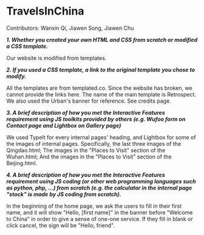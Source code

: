 # TravelsInChina

Contributors: Wanxin Qi, Jiawen Song, Jiawen Chu

**_1. Whether you created your own HTML and CSS from scratch or modified a CSS template._**

  Our website is modified from templates.

**_2. If you used a CSS template, a link to the original template you chose to modify._**

All the templates are from templated.co. Since the website has broken, we cannot provide the links here.
The name of the main template is Retrospect. We also used the Urban's banner for reference. See credits page.

**_3. A brief description of how you met the Interactive Features requirement using JS toolkits provided by others (e.g. Wufoo form on Contact page and Lightbox on Gallery page)_**

We used TypeIt for every internal pages' heading, and Lightbox for some of the images of internal pages.
Specifically, the last three images of the Qingdao.html; The images in the "Places to Visit" section of the Wuhan.html; And the images in the "Places to Visit" section of the Beijing.html.

**_4. A brief description of how you met the Interactive Features requirement using JS coding (or other web programming languages such as python, php, ...) from scratch (e.g. the calculator in the internal page "stock" is made by JS coding from scratch)._**

In the beginning of the home page, we ask the users to fill in their first name, and it will show "Hello, [first name]" in the banner before "Welcome to China" in order to give a sense of one-one service.
If they fill in blank or click cancel, the sign will be "Hello, friend".
